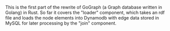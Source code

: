 This is the first part of the rewrite of GoGraph (a Graph database written in Golang) in Rust.
So far it covers the "loader" component, which takes an rdf file and loads the node elements into Dynamodb with edge data stored in MySQL for later processing by the "join" component.

